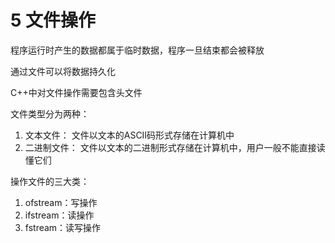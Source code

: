 # 5 文件操作



程序运行时产生的数据都属于临时数据，程序一旦结束都会被释放

通过文件可以将数据持久化

C++中对文件操作需要包含头文件<fstream>



文件类型分为两种：

1. 文本文件： 文件以文本的ASCII码形式存储在计算机中
2. 二进制文件： 文件以文本的二进制形式存储在计算机中，用户一般不能直接读懂它们



操作文件的三大类：

1. ofstream：写操作
2. ifstream：读操作
3. fstream：读写操作